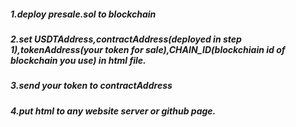 

##### 1.deploy presale.sol to blockchain
##### 2.set USDTAddress,contractAddress(deployed in step 1),tokenAddress(your token for sale),CHAIN_ID(blockchiain id of blockchain you use) in html file.
##### 3.send your token to contractAddress
##### 4.put html to any website server or github page.

